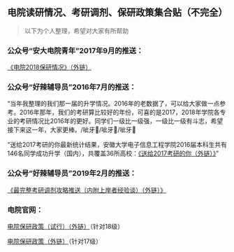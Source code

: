 ## 电院读研情况、考研调剂、保研政策集合贴（不完全）

> 以下为个人整理，希望对大家有所帮助

### 公众号“安大电院青年”2017年9月的推送：

[《电院2018保研情况》（外链）](https://mp.weixin.qq.com/s/5MIAGlRAS84WUUtWt57TLA)

### 公众号“好辣辅导员”2016年7月的推送：

“当年我整理的我们那一届的升学情况。2016年的老数据了，可以给大家做一点参考。2016年那年，我们的考研算比较好的年份，可喜的是2017，2018年学院各专业的考研情况比2016年的更好。同学们一级比一级强，一级比一级有斗志，希望接下来这一年，大家更棒。/呲牙/呲牙/呲牙

“送给2017考研的你最新统计结果，安徽大学电子信息工程学院2016届本科生共有146名同学成功升学（国内），共覆盖36所高校：[《送给2017考研的你（外链）》](https://mp.weixin.qq.com/s?scene=22&mid=2457858918&sn=4bc5640fc39931069a093b0d13177c21&idx=1&__biz=MzAxMTEyMTMzMg%3D%3D&srcid=0214SmV6okYhO2vbSYKwxFQX&mpshare=1#rd)”

### 公众号“好辣辅导员”2019年2月的推送：

[《最完整考研调剂攻略推送（内附上岸者经验谈）（外链）》](https://mp.weixin.qq.com/s/PdqZDvhXCSWaSkjydGx89Q)

### 电院官网：

[电院保研政策（试行）（外链）](http://dy.ahu.edu.cn/2020/1109/c16574a249238/page.htm)（针对18级）

[电院保研政策（外链）](http://dy.ahu.edu.cn/2020/0922/c11062a245285/page.htm)（针对17级）

